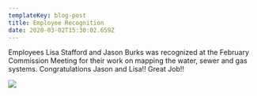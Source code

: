 ```yaml
---
templateKey: blog-post
title: Employee Recognition
date: 2020-03-02T15:30:02.659Z
---
```

Employees Lisa Stafford and Jason Burks was recognized at the February Commission Meeting for their work on mapping the water, sewer and gas systems.  Congratulations Jason and Lisa!! Great Job!!



![](/img/lisa-n-john-cropped-002-.jpg)
